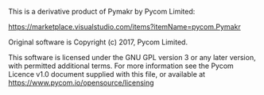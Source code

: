 This is a derivative product of Pymakr by Pycom Limited:

https://marketplace.visualstudio.com/items?itemName=pycom.Pymakr

Original software is Copyright (c) 2017, Pycom Limited.

This software is licensed under the GNU GPL version 3 or any
later version, with permitted additional terms. For more information
see the Pycom Licence v1.0 document supplied with this file, or
available at https://www.pycom.io/opensource/licensing
